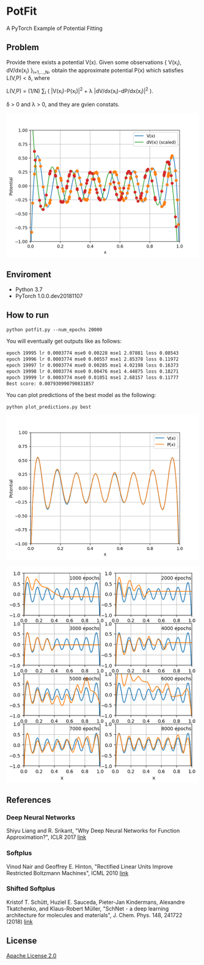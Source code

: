 # PotFit
A PyTorch Example of Potential Fitting

## Problem
Provide there exists a potential V(x). Given some observations \{ V(x<sub>i</sub>), dV/dx(x<sub>i</sub>) \}<sub>i=1,...,N</sub>, obtain the approximate potential P(x) which satisfies L(V,P) &lt; &delta;, where

L(V,P) = (1/N) &sum;<sub>i</sub> ( |V(x<sub>i</sub>)-P(x<sub>i</sub>)|<sup>2</sup> + &lambda; |dV/dx(x<sub>i</sub>)-dP/dx(x<sub>i</sub>)|<sup>2</sup> ).

&delta; &gt; 0 and &lambda; &gt; 0, and they are gvien constats.

![Potentail](potential.png)

## Enviroment
* Python 3.7
* PyTorch 1.0.0.dev20181107
 
## How to run
```
python potfit.py --num_epochs 20000
```

You will eventually get outputs like as follows:
```
epoch 19995 lr 0.0003774 mse0 0.00228 mse1 2.07881 loss 0.08543
epoch 19996 lr 0.0003774 mse0 0.00557 mse1 2.85378 loss 0.11972
epoch 19997 lr 0.0003774 mse0 0.00285 mse1 4.02198 loss 0.16373
epoch 19998 lr 0.0003774 mse0 0.00476 mse1 4.44875 loss 0.18271
epoch 19999 lr 0.0003774 mse0 0.01051 mse1 2.68157 loss 0.11777
Best score: 0.007930990790831857
```

You can plot predictions of the best model as the following:
```
python plot_predictions.py best
```

![Predicted Potentail](PredictedPotential.png)

![Potential History](Potential_History.png)

## References
### **Deep Neural Networks**
Shiyu Liang and R. Srikant, "Why Deep Neural Networks for Function Approximation?", ICLR 2017 [link](https://arxiv.org/abs/1610.04161)
### **Softplus**
Vinod Nair and Geoffrey E. Hinton, "Rectified Linear Units Improve Restricted Boltzmann Machines", ICML 2010 [link](http://www.cs.toronto.edu/%7Ehinton/absps/reluICML.pdf)
### **Shifted Softplus**
Kristof T. Schütt, Huziel E. Sauceda, Pieter-Jan Kindermans, Alexandre Tkatchenko, and Klaus-Robert Müller, "SchNet - a deep learning architecture for molecules and materials", J. Chem. Phys. 148, 241722 (2018) [link](https://arxiv.org/abs/1712.06113) 

## License

[Apache License 2.0](LICENSE)
